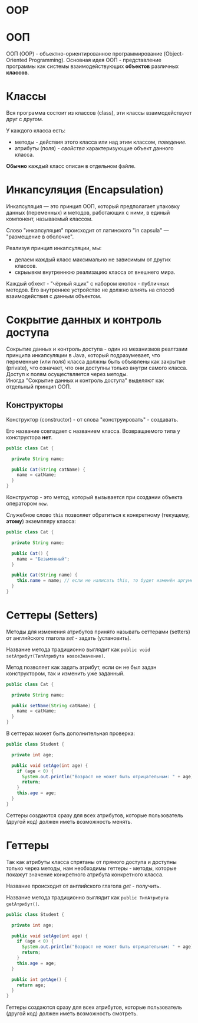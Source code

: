 # OOP       

# ООП

ООП (OOP) - объектно-ориентированное программирование (Object-Oriented Programming).
Основная идея ООП - представление программы как системы взаимодействующих **объектов** различных **классов**.

# Классы

Вся программа состоит из классов (class), эти классы взаимодействуют друг с другом.

У каждого класса есть:
- методы - действия этого класса или над этим классом, *поведение*.
- атрибуты (поля) - *свойства* характеризующие объект данного класса.

**Обычно** каждый класс описан в отдельном файле.

# Инкапсуляция (Encapsulation)

Инкапсуляция — это принцип ООП, который предполагает упаковку данных (переменных) и методов, работающих с ними, в единый компонент, называемый классом.

Слово "инкапсуляция" происходит от латинского "in capsula" — "размещение в оболочке". 

Реализуя принцип инкапсуляции, мы:

- делаем каждый класс максимально не зависимым от других классов.
- скрыывкм внутреннюю реализацию класса от внешнего мира. 

Каждый обхект - "чёрный ящик" с набором кнопок - публичных методов. Его внутреннее устройство не должно влиять на способ взаимодействия с данным объектом.


# Сокрытие данных и контроль доступа

Сокрытие данных и контроль доступа -  один из механизмов реалтзаии принципа инкапсуляции в Java, который подразумевает, 
что переменные (или поля) класса должны быть объявлены как закрытые (private), что означает, что они доступны только внутри самого класса. Доступ к полям осуществляется
через методы.   
Иногда "Сокрытие данных и контроль доступа" выделяют как отдельный принцип ООП. 



## Конструкторы

Конструктор (constructor) - от слова "конструировать" - создавать.

Его название совпадает с названием класса. Возвращаемого типа у конструктора **нет**.
```java
public class Cat {

  private String name;

  public Cat(String catName) {
    name = catName;
  }
}
```

Конструктор  - это метод, который вызывается при создании объекта оператором `new`.


Служебное слово `this` позволяет обратиться к конкретному (текущему, **этому**) экземпляру класса:
```java
public class Cat {

  private String name;

  public Cat() {
    name = "Безымянный";
  }

  public Cat(String name) {
    this.name = name; // если не написать this, то будет изменён аргумент метода, а не атрибут объекта
  }
}
```

# Сеттеры (Setters)

Методы для изменения атрибутов принято называть сеттерами (setters) от английского глагола *set* - задать (установить).

Название метода традиционно выглядит как `public void setАтрибут(ТипАтрибута новоеЗначение)`.

Метод позволяет как задать атрибут, если он не был задан конструктором, так и изменить уже заданный.

```java
public class Cat {

  private String name;

  public setName(String catName) {
    name = catName;
  }
}
```

В сеттерах может быть дополнительная проверка:
```java
public class Student {

  private int age;

  public void setAge(int age) {
    if (age < 0) {
      System.out.println("Возраст не может быть отрицательным: " + age);
      return;
    }
    this.age = age;
  }
}
```

Сеттеры создаются сразу для всех атрибутов, которые пользователь (другой код) должен иметь возможность менять.

# Геттеры

Так как атрибуты класса спрятаны от прямого доступа и доступны только через методы, нам необходимы геттеры - методы, которые покажут значение конкретного атрибута конкретного класса.

Название происходит от английского глагола *get* - получить.

Название метода традиционно выглядит как `public ТипАтрибута getАтрибут()`.

```java
public class Student {

  private int age;

  public void setAge(int age) {
    if (age < 0) {
      System.out.println("Возраст не может быть отрицательным: " + age);
      return;
    }
    this.age = age;
  }

  public int getAge() {
    return age;
  }
}
```

Геттеры создаются сразу для всех атрибутов, которые пользователь (другой код) должен иметь возможность смотреть.

